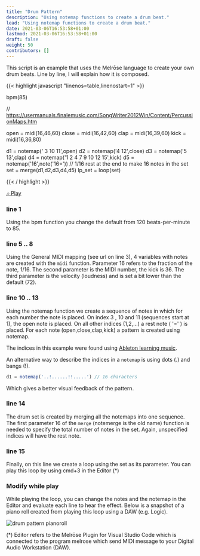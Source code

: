 ```yaml
---
title: "Drum Pattern"
description: "Using notemap functions to create a drum beat."
lead: "Using notemap functions to create a drum beat."
date: 2021-03-06T16:53:58+01:00
lastmod: 2021-03-06T16:53:58+01:00
draft: false
weight: 50 
contributors: []
---
```


This script is an example that uses the Melrōse language to create your own drum beats.
Line by line, I will explain how it is composed.
 
{{< highlight javascript "linenos=table,linenostart=1" >}}

bpm(85)

// https://usermanuals.finalemusic.com/SongWriter2012Win/Content/PercussionMaps.htm

open = midi(16,46,60)
close = midi(16,42,60)
clap = midi(16,39,60)
kick = midi(16,36,80)

d1 = notemap(' 3 10 11',open)
d2 = notemap('4 12',close)
d3 = notemap('5 13',clap)
d4 = notemap('1 2 4 7 9 10 12 15',kick)
d5 = notemap('16',note('16=')) // 1/16 rest at the end to make 16 notes in the set
set = merge(d1,d2,d3,d4,d5)
lp_set = loop(set)

{{< / highlight >}}

<a href="https://storage.googleapis.com/downloads.ernestmicklei.com/melrose/melrose_drum_pattern-1.aif">🎶 Play</a>


### line 1
Using the bpm function you change the default from 120 beats-per-minute to 85.

### line 5 .. 8
Using the General MIDI mapping (see url on line 3),  4 variables with notes are created with the `midi` function.  Parameter 16 refers to the fraction of the note,  1/16. The second parameter is the MIDI number, the kick is 36. The third parameter is the velocity (loudness) and is set a bit lower than the default (72).

### line 10 .. 13
Using the notemap function we create a sequence of notes in which for each number the note is placed. On index 3 , 10 and 11 (sequences start at 1), the open note is placed. On all other indices (1,2,...) a rest note ( '=' ) is placed. 
For each note (open,close,clap,kick) a pattern is created using notemap.

The indices in this example were found using [Ableton learning music](https://learningmusic.ableton.com/make-beats/make-beats.html). 

An alternative way to describe the indices in a `notemap` is using dots (.) and bangs (!).

```javascript
d1 = notemap('..!......!!.....') // 16 characters
```

Which gives a better visual feedback of the pattern.

### line 14
The drum set is created by merging all the notemaps into one sequence. The first parameter 16 of the `merge` (notemerge is the old name) function is needed to specify the total number of notes in the set. Again, unspecified indices will have the rest note.

### line 15
Finally, on this line we create a loop using the set as its parameter. You can play this loop by using cmd+3 in the Editor (*)

### Modify while play

While playing the loop, you can change the notes and the notemap in the Editor and evaluate each line to hear the effect.
Below is a snapshot of a piano roll created from playing this loop using a DAW (e.g. Logic).
 
![drum pattern pianoroll](https://storage.googleapis.com/downloads.ernestmicklei.com/melrose/melrose-drum-pattern1-pianoroll.png) 
 

(*) Editor refers to the Melrōse Plugin for Visual Studio Code which is connected to the program melrose which send MIDI message to your Digital Audio Workstation (DAW).
